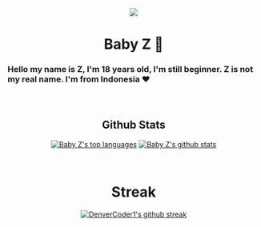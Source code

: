 <div align="center">
  <img src="https://media.discordapp.net/attachments/873789389988298842/876307418445918249/ZMaid.png" />
  <h1>Baby Z 🚀</h1>
  <h3 align="left">Hello my name is Z, I'm 18 years old, I'm still beginner. Z is not my real name. I'm from Indonesia ❤<h3>
</div>

</BR>

</tr>

<h2 align="center">Github Stats</h2>
<div align="center">
  
[![Baby Z's top languages](https://github-readme-stats.vercel.app/api/top-langs/?username=JustLazzy&theme=blue-green)](https://github.com/LazzyDevelopment)
[![Baby Z's github stats](https://github-readme-stats.vercel.app/api?username=JustLazzy&theme=blue-green)](https://github.com/LazzyDevelopment)

</div>
</BR>


<div align="center">
  <h1>Streak</h1>
  
  [![DenverCoder1's github streak](https://github-readme-streak-stats.herokuapp.com/?user=JustLazzy&theme=blue-green)](https://github.com/LazzyDevelopment)

</div>
